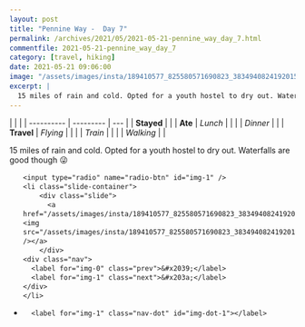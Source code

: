 ```yaml
---
layout: post
title: "Pennine Way -  Day 7"
permalink: /archives/2021/05/2021-05-21-pennine_way_day_7.html
commentfile: 2021-05-21-pennine_way_day_7
category: [travel, hiking]
date: 2021-05-21 09:06:00
image: "/assets/images/insta/189410577_825580571690823_3834940824192015224_n_18227095864057785.jpg"
excerpt: |
  15 miles of rain and cold. Opted for a youth hostel to dry out. Waterfalls are good though 😜
---
```


|            |           |
| ---------- | --------- | --- |
| **Stayed** |           |
| **Ate**    | _Lunch_   |     |
|            | _Dinner_  |     |
| **Travel** | _Flying_  |     |
|            | _Train_   |     |
|            | _Walking_ |     |

15 miles of rain and cold. Opted for a youth hostel to dry out. Waterfalls are good though 😜

<ul class="slides">

    <input type="radio" name="radio-btn" id="img-1" />
    <li class="slide-container">
        <div class="slide">
          <a href="/assets/images/insta/189410577_825580571690823_3834940824192015224_n_18227095864057785.jpg"><img src="/assets/images/insta/189410577_825580571690823_3834940824192015224_n_18227095864057785.jpg" /></a>
        </div>
    <div class="nav">
      <label for="img-0" class="prev">&#x2039;</label>
      <label for="img-1" class="next">&#x203a;</label>
    </div>
    </li>


<li class="nav-dots">

      <label for="img-1" class="nav-dot" id="img-dot-1"></label>

</li>
</ul>
